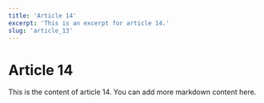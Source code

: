 ```yaml
---
title: 'Article 14'
excerpt: 'This is an excerpt for article 14.'
slug: 'article_13'
---
```


# Article 14

This is the content of article 14. You can add more markdown content here.
